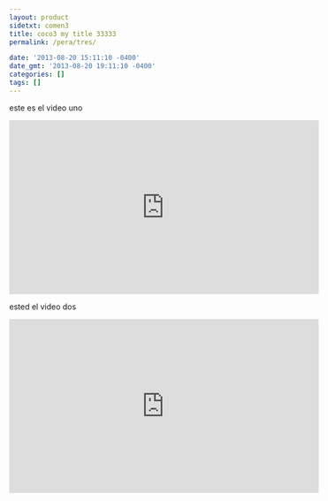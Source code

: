 ```yaml
---
layout: product
sidetxt: comen3
title: coco3 my title 33333
permalink: /pera/tres/

date: '2013-08-20 15:11:10 -0400'
date_gmt: '2013-08-20 19:11:10 -0400'
categories: []
tags: []
---
```

este es el video uno

<iframe width="560" height="315" src="https://www.youtube.com/embed/qP1otWf9ER4" frameborder="0" allow="autoplay; encrypted-media" allowfullscreen></iframe>

ested el video  dos

<iframe width="560" height="315" src="https://www.youtube.com/embed/qP1otWf9ER4" frameborder="0" allow="autoplay; encrypted-media" allowfullscreen></iframe>
